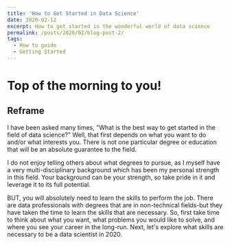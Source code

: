 ```yaml
---
title: 'How to Get Started in Data Science'
date: 2020-02-12
excerpt: How to get started in the wonderful world of data science
permalink: /posts/2020/02/blog-post-2/
tags:
  - How to guide
  - Getting Started
---
```

Top of the morning to you!
=======

## Reframe 

I have been asked many times, "What is the best way to get started in the field of data science?" Well, that first depends on what you want to do and/or what interests you. There is not one particular degree or education that will be an absolute guarantee to the field. 

I do not enjoy telling others about what degrees to pursue, as I myself have a very multi-disciplinary background which has been my personal strength in this field. Your background can be your strength, so take pride in it and leverage it to its full potential. 

BUT, you will absolutely need to learn the skills to perform the job. There are data professionals with degrees that are in non-technical fields-but they have taken the time to learn the skills that are necessary. So, first take time to think about what you want, what problems you would like to solve, and where you see your career in the long-run. Next, let's explore what skills are necessary to be a data scientist in 2020. 




